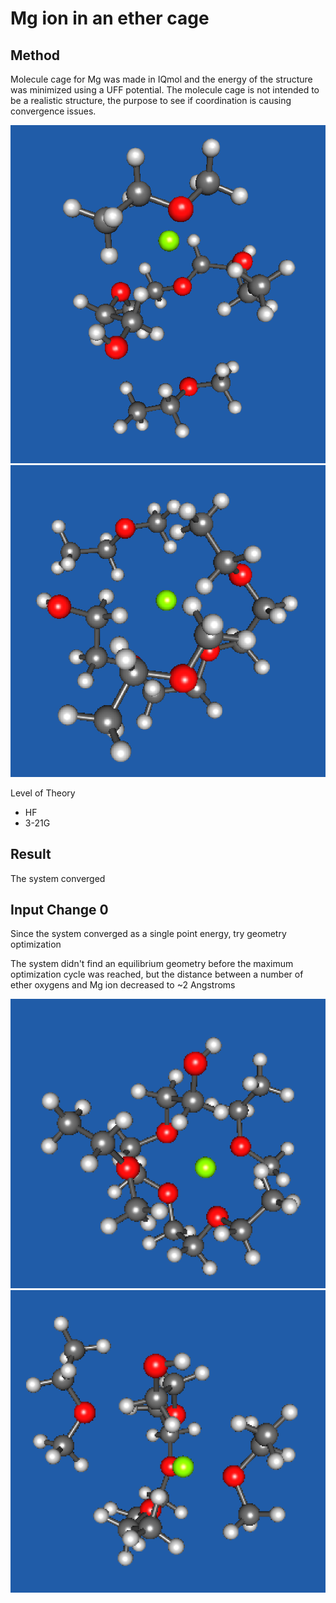 # Mg ion in an ether cage

## Method
Molecule cage for Mg was made in IQmol and the energy of the structure was minimized using a UFF potential. The molecule cage is not intended to be a realistic structure, the purpose to see if coordination is causing convergence issues.

![1A3 image1](https://github.com/wood-b/CompBook/blob/master/screenshots/072015_13.56.48.png?raw=true)
![1A3 image2](https://github.com/wood-b/CompBook/blob/master/screenshots/072015_13.57.26.png?raw=true)

Level of Theory
* HF
* 3-21G

## Result
The system converged

## Input Change 0
Since the system converged as a single point energy, try geometry optimization

The system didn't find an equilibrium geometry before the maximum optimization cycle was reached, but the distance between a number of ether oxygens and Mg ion decreased to ~2 Angstroms

![1A3 image3](https://github.com/wood-b/CompBook/blob/master/screenshots/072115_13.30.44.png?raw=true)
![1A3 image4](https://github.com/wood-b/CompBook/blob/master/screenshots/072115_13.31.16.png?raw=true)
